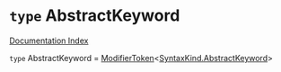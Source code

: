 # `type` AbstractKeyword

[Documentation Index](../README.md)

`type` AbstractKeyword = [ModifierToken](../interface.ModifierToken/README.md)\<[SyntaxKind.AbstractKeyword](../enum.SyntaxKind/README.md#abstractkeyword--128)>